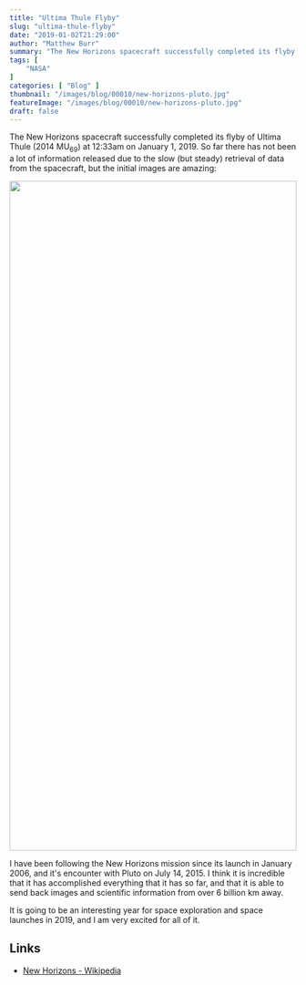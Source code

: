 ```yaml
---
title: "Ultima Thule Flyby"
slug: "ultima-thule-flyby"
date: "2019-01-02T21:29:00"
author: "Matthew Burr"
summary: "The New Horizons spacecraft successfully completed its flyby of Ultima Thule (2014 MU69) at 12:33am on January 1, 2019. So far there has not been a lot of information released due to the slow (but steady) retrieval of data from the spacecraft, but the initial images are amazing."
tags: [
    "NASA"
]
categories: [ "Blog" ]
thumbnail: "/images/blog/00010/new-horizons-pluto.jpg"
featureImage: "/images/blog/00010/new-horizons-pluto.jpg"
draft: false
---
```


The New Horizons spacecraft successfully completed its flyby of Ultima Thule (2014 MU<sub>69</sub>) at 12:33am on January 1, 2019. So far there has not been a lot of information released due to the slow (but steady) retrieval of data from the spacecraft, but the initial images are amazing:

<a href="https://twitter.com/NASA/status/1080562738672427008?s=20">
<img src="/images/blog/00010/new-horizons-pluto-tweet.png" width="1100" height="1176" style="width: 100%; max-width: 550px;"/>
</a>

I have been following the New Horizons mission since its launch in January 2006, and it's encounter with Pluto on July 14, 2015. I think it is incredible that it has accomplished everything that it has so far, and that it is able to send back images and scientific information from over 6 billion km away.

It is going to be an interesting year for space exploration and space launches in 2019, and I am very excited for all of it.

## Links ##

* [New Horizons - Wikipedia](https://en.wikipedia.org/wiki/New_Horizons)
